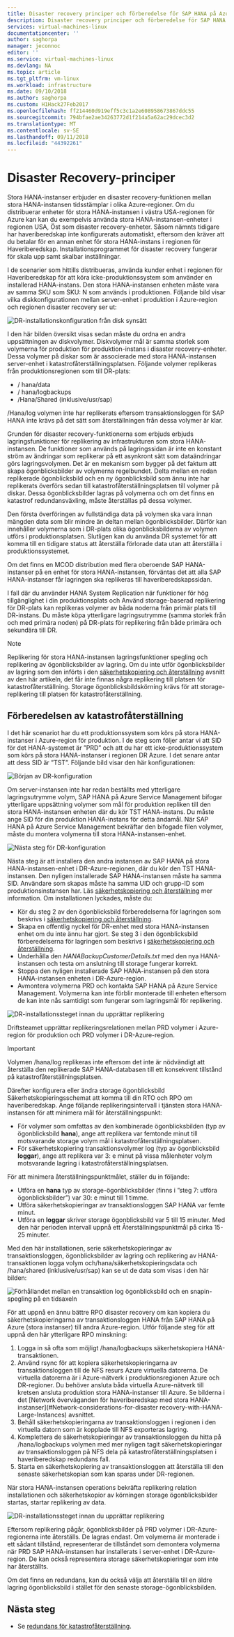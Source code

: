 ```yaml
---
title: Disaster recovery principer och förberedelse för SAP HANA på Azure (stora instanser) | Microsoft Docs
description: Disaster recovery principer och förberedelse för SAP HANA på Azure (stora instanser)
services: virtual-machines-linux
documentationcenter: ''
author: saghorpa
manager: jeconnoc
editor: ''
ms.service: virtual-machines-linux
ms.devlang: NA
ms.topic: article
ms.tgt_pltfrm: vm-linux
ms.workload: infrastructure
ms.date: 09/10/2018
ms.author: saghorpa
ms.custom: H1Hack27Feb2017
ms.openlocfilehash: ff214460d919eff5c3c1a2e608958673867ddc55
ms.sourcegitcommit: 794bfae2ae34263772d1f214a5a62ac29dcec3d2
ms.translationtype: MT
ms.contentlocale: sv-SE
ms.lasthandoff: 09/11/2018
ms.locfileid: "44392261"
---
```

# <a name="disaster-recovery-principles"></a>Disaster Recovery-principer

Stora HANA-instanser erbjuder en disaster recovery-funktionen mellan stora HANA-instansen tidsstämplar i olika Azure-regioner. Om du distribuerar enheter för stora HANA-instansen i västra USA-regionen för Azure kan kan du exempelvis använda stora HANA-instansen-enheter i regionen USA, Öst som disaster recovery-enheter. Såsom nämnts tidigare har haveriberedskap inte konfigurerats automatiskt, eftersom den kräver att du betalar för en annan enhet för stora HANA-instans i regionen för Haveriberedskap. Installationsprogrammet för disaster recovery fungerar för skala upp samt skalbar inställningar. 

I de scenarier som hittills distribueras, använda kunder enhet i regionen för Haveriberedskap för att köra icke-produktionssystem som använder en installerad HANA-instans. Den stora HANA-instansen enheten måste vara av samma SKU som SKU: N som används i produktionen. Följande bild visar vilka diskkonfigurationen mellan server-enhet i produktion i Azure-region och regionen disaster recovery ser ut:

![DR-installationskonfiguration från disk synsätt](./media/hana-overview-high-availability-disaster-recovery/disaster_recovery_setup.PNG)

I den här bilden översikt visas sedan måste du ordna en andra uppsättningen av diskvolymer. Diskvolymer mål är samma storlek som volymerna för produktion för produktion-instans i disaster recovery-enheter. Dessa volymer på diskar som är associerade med stora HANA-instansen server-enhet i katastrofåterställningsplatsen. Följande volymer replikeras från produktionsregionen som till DR-plats:

- / hana/data
- / hana/logbackups 
- /Hana/Shared (inklusive/usr/sap)

/Hana/log volymen inte har replikerats eftersom transaktionsloggen för SAP HANA inte krävs på det sätt som återställningen från dessa volymer är klar. 

Grunden för disaster recovery-funktionerna som erbjuds erbjuds lagringsfunktioner för replikering av infrastrukturen som stora HANA-instansen. De funktioner som används på lagringssidan är inte en konstant ström av ändringar som replikerar på ett asynkront sätt som dataändringar görs lagringsvolymen. Det är en mekanism som bygger på det faktum att skapa ögonblicksbilder av volymerna regelbundet. Delta mellan en redan replikerade ögonblicksbild och en ny ögonblicksbild som ännu inte har replikerats överförs sedan till katastrofåterställningsplatsen till volymer på diskar.  Dessa ögonblicksbilder lagras på volymerna och om det finns en katastrof redundansväxling, måste återställas på dessa volymer.  

Den första överföringen av fullständiga data på volymen ska vara innan mängden data som blir mindre än deltan mellan ögonblicksbilder. Därför kan innehåller volymerna som i DR-plats olika ögonblicksbilderna av volymen utförs i produktionsplatsen. Slutligen kan du använda DR systemet för att komma till en tidigare status att återställa förlorade data utan att återställa i produktionssystemet.

Om det finns en MCOD distribution med flera oberoende SAP HANA-instanser på en enhet för stora HANA-instansen, förväntas det att alla SAP HANA-instanser får lagringen ska replikeras till haveriberedskapssidan.

I fall där du använder HANA System Replication när funktioner för hög tillgänglighet i din produktionsplats och Använd storage-baserad replikering för DR-plats kan replikeras volymer av båda noderna från primär plats till DR-instans. Du måste köpa ytterligare lagringsutrymme (samma storlek från och med primära noden) på DR-plats för replikering från både primära och sekundära till DR. 



>[!NOTE]
>Replikering för stora HANA-instansen lagringsfunktioner spegling och replikering av ögonblicksbilder av lagring. Om du inte utför ögonblicksbilder av lagring som den införts i den [säkerhetskopiering och återställning](#backup-and-restore) avsnitt av den här artikeln, det får inte finnas några replikering till platsen för katastrofåterställning. Storage ögonblicksbildskörning krävs för att storage-replikering till platsen för katastrofåterställning.



## <a name="preparation-of-the-disaster-recovery-scenario"></a>Förberedelsen av katastrofåterställning
I det här scenariot har du ett produktionssystem som körs på stora HANA-instanser i Azure-region för produktion. I de steg som följer antar vi att SID för det HANA-systemet är ”PRD” och att du har ett icke-produktionssystem som körs på stora HANA-instanser i regionen DR Azure. I det senare antar att dess SID är ”TST”. Följande bild visar den här konfigurationen:

![Början av DR-konfiguration](./media/hana-overview-high-availability-disaster-recovery/disaster_recovery_start1.PNG)

Om server-instansen inte har redan beställts med ytterligare lagringsutrymme volym, SAP HANA på Azure Service Management bifogar ytterligare uppsättning volymer som mål för produktion repliken till den stora HANA-instansen enheten där du kör TST HANA-instans. Du måste ange SID för din produktion HANA-instans för detta ändamål. När SAP HANA på Azure Service Management bekräftar den bifogade filen volymer, måste du montera volymerna till stora HANA-instansen-enhet.

![Nästa steg för DR-konfiguration](./media/hana-overview-high-availability-disaster-recovery/disaster_recovery_start2.PNG)

Nästa steg är att installera den andra instansen av SAP HANA på stora HANA-instansen-enhet i DR-Azure-regionen, där du kör den TST HANA-instansen. Den nyligen installerade SAP HANA-instansen måste ha samma SID. Användare som skapas måste ha samma UID och grupp-ID som produktionsinstansen har. Läs [säkerhetskopiering och återställning](hana-backup-restore.md) mer information. Om installationen lyckades, måste du:

- Kör du steg 2 av den ögonblicksbild förberedelserna för lagringen som beskrivs i [säkerhetskopiering och återställning](hana-backup-restore.md).
- Skapa en offentlig nyckel för DR-enhet med stora HANA-instansen enhet om du inte ännu har gjort. Se steg 3 i den ögonblicksbild förberedelserna för lagringen som beskrivs i [säkerhetskopiering och återställning](hana-backup-restore.md).
- Underhålla den *HANABackupCustomerDetails.txt* med den nya HANA-instansen och testa om anslutning till storage fungerar korrekt.  
- Stoppa den nyligen installerade SAP HANA-instansen på den stora HANA-instansen enheten i DR-Azure-region.
- Avmontera volymerna PRD och kontakta SAP HANA på Azure Service Management. Volymerna kan inte förblir monterade till enheten eftersom de kan inte nås samtidigt som fungerar som lagringsmål för replikering.  

![DR-installationssteget innan du upprättar replikering](./media/hana-overview-high-availability-disaster-recovery/disaster_recovery_start3.PNG)

Driftsteamet upprättar replikeringsrelationen mellan PRD volymer i Azure-region för produktion och PRD volymer i DR-Azure-region.

>[!IMPORTANT]
>Volymen /hana/log replikeras inte eftersom det inte är nödvändigt att återställa den replikerade SAP HANA-databasen till ett konsekvent tillstånd på katastrofåterställningsplatsen.

Därefter konfigurera eller ändra storage ögonblicksbild Säkerhetskopieringsschemat att komma till din RTO och RPO om haveriberedskap. Ange följande replikeringsintervall i tjänsten stora HANA-instansen för att minimera mål för återställningspunkt:
- För volymer som omfattas av den kombinerade ögonblicksbilden (typ av ögonblicksbild **hana**), ange att replikera var femtonde minut till motsvarande storage volym mål i katastrofåterställningsplatsen.
- För säkerhetskopiering transaktionsvolymer log (typ av ögonblicksbild **loggar**), ange att replikera var 3: e minut på vissa målenheter volym motsvarande lagring i katastrofåterställningsplatsen.

För att minimera återställningspunktmålet, ställer du in följande:
- Utföra en **hana** typ av storage-ögonblicksbilder (finns i ”steg 7: utföra ögonblicksbilder”) var 30: e minut till 1 timme.
- Utföra säkerhetskopieringar av transaktionsloggen SAP HANA var femte minut.
- Utföra en **loggar** skriver storage ögonblicksbild var 5 till 15 minuter. Med den här perioden intervall uppnå ett Återställningspunktmål på cirka 15-25 minuter.

Med den här installationen, serie säkerhetskopieringar av transaktionsloggen, ögonblicksbilder av lagring och replikering av HANA-transaktionen logga volym och/hana/säkerhetskopieringsdata och /hana/shared (inklusive/usr/sap) kan se ut de data som visas i den här bilden:

 ![Förhållandet mellan en transaktion log ögonblicksbild och en snapin-spegling på en tidsaxeln](./media/hana-overview-high-availability-disaster-recovery/snapmirror.PNG)

För att uppnå en ännu bättre RPO disaster recovery om kan kopiera du säkerhetskopieringarna av transaktionsloggen HANA från SAP HANA på Azure (stora instanser) till andra Azure-region. Utför följande steg för att uppnå den här ytterligare RPO minskning:

1. Logga in så ofta som möjligt /hana/logbackups säkerhetskopiera HANA-transaktionen.
1. Använd rsync för att kopiera säkerhetskopieringarna av transaktionsloggen till de NFS resurs Azure virtuella datorerna. De virtuella datorerna är i Azure-nätverk i produktionsregionen Azure och DR-regioner. Du behöver ansluta båda virtuella Azure-nätverk till kretsen ansluta produktion stora HANA-instanser till Azure. Se bilderna i det [Network överväganden för haveriberedskap med stora HANA-instanser](#Network-considerations-for-disaster recovery-with-HANA-Large-Instances) avsnittet. 
1. Behåll säkerhetskopieringarna av transaktionsloggen i regionen i den virtuella datorn som är kopplade till NFS exporteras lagring.
1. Komplettera de säkerhetskopieringar av transaktionsloggen du hitta på /hana/logbackups volymen med mer nyligen tagit säkerhetskopieringar av transaktionsloggen på NFS dela på katastrofåterställningsplatsen i haveriberedskap redundans fall. 
1. Starta en säkerhetskopiering av transaktionsloggen att återställa till den senaste säkerhetskopian som kan sparas under DR-regionen.

När stora HANA-instansen operations bekräfta replikering relation installationen och säkerhetskopior av körningen storage ögonblicksbilder startas, startar replikering av data.

![DR-installationssteget innan du upprättar replikering](./media/hana-overview-high-availability-disaster-recovery/disaster_recovery_start4.PNG)

Eftersom replikering pågår, ögonblicksbilder på PRD volymer i DR-Azure-regionerna inte återställs. De lagras endast. Om volymerna är monterade i ett sådant tillstånd, representerar de tillståndet som demontera volymerna när PRD SAP HANA-instansen har installerats i server-enhet i DR-Azure-region. De kan också representera storage säkerhetskopieringar som inte har återställts.

Om det finns en redundans, kan du också välja att återställa till en äldre lagring ögonblicksbild i stället för den senaste storage-ögonblicksbilden.

## <a name="next-steps"></a>Nästa steg

- Se [redundans för katastrofåterställning](hana-failover-procedure.md).